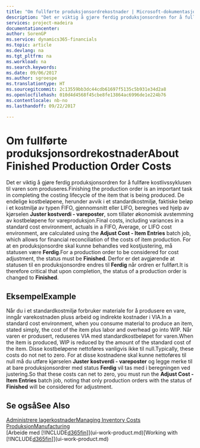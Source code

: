 ```yaml
---
title: "Om fullførte produksjonsordrekostnader | Microsoft-dokumentasjon"
description: "Det er viktig å gjøre ferdig produksjonsordren for å fullføre kostlivssyklusen til varen som produseres. De endelige kostbeløpene, herunder avvik i et standardkostmiljø, faktiske beløp i et kostmiljø av typen FIFO, gjennomsnitt eller LIFO, beregnes ved hjelp av kjørselen **Juster kostverdi - vareposter**."
services: project-madeira
documentationcenter: 
author: SorenGP
ms.service: dynamics365-financials
ms.topic: article
ms.devlang: na
ms.tgt_pltfrm: na
ms.workload: na
ms.search.keywords: 
ms.date: 09/06/2017
ms.author: sgroespe
ms.translationtype: HT
ms.sourcegitcommit: 2c13559bb3dc44cdb61697f5135c5b931e34d2a8
ms.openlocfilehash: 010d4d4568f45cbe8fe13864ac6996de1e224b76
ms.contentlocale: nb-no
ms.lasthandoff: 09/22/2017

---
```

# <a name="about-finished-production-order-costs"></a><span data-ttu-id="ba504-104">Om fullførte produksjonsordrekostnader</span><span class="sxs-lookup"><span data-stu-id="ba504-104">About Finished Production Order Costs</span></span>
<span data-ttu-id="ba504-105">Det er viktig å gjøre ferdig produksjonsordren for å fullføre kostlivssyklusen til varen som produseres.</span><span class="sxs-lookup"><span data-stu-id="ba504-105">Finishing the production order is an important task in completing the costing lifecycle of the item that is being produced.</span></span> <span data-ttu-id="ba504-106">De endelige kostbeløpene, herunder avvik i et standardkostmiljø, faktiske beløp i et kostmiljø av typen FIFO, gjennomsnitt eller LIFO, beregnes ved hjelp av kjørselen **Juster kostverdi - vareposter**, som tillater økonomisk avstemming av kostbeløpene for vareproduksjon.</span><span class="sxs-lookup"><span data-stu-id="ba504-106">Final costs, including variances in a standard cost environment, actuals in a FIFO, Average, or LIFO cost environment, are calculated using the **Adjust Cost - Item Entries** batch job, which allows for financial reconciliation of the costs of item production.</span></span> <span data-ttu-id="ba504-107">For at en produksjonsordre skal kunne behandles ved kostjustering, må statusen være **Ferdig**.</span><span class="sxs-lookup"><span data-stu-id="ba504-107">For a production order to be considered for cost adjustment, the status must be **Finished**.</span></span> <span data-ttu-id="ba504-108">Derfor er det avgjørende at statusen til en produksjonsordre endres til **Ferdig** når ordren er fullført.</span><span class="sxs-lookup"><span data-stu-id="ba504-108">It is therefore critical that upon completion, the status of a production order is changed to **Finished**.</span></span>  

## <a name="example"></a><span data-ttu-id="ba504-109">Eksempel</span><span class="sxs-lookup"><span data-stu-id="ba504-109">Example</span></span>  
 <span data-ttu-id="ba504-110">Når du i et standardkostmiljø forbruker materiale for å produsere en vare, inngår varekostnaden pluss arbeid og indirekte kostnader i VIA.</span><span class="sxs-lookup"><span data-stu-id="ba504-110">In a standard cost environment, when you consume material to produce an item, stated simply, the cost of the item plus labor and overhead go into WIP.</span></span> <span data-ttu-id="ba504-111">Når varen er produsert, reduseres VIA med standardkostbeløpet for varen.</span><span class="sxs-lookup"><span data-stu-id="ba504-111">When the item is produced, WIP is reduced by the amount of the standard cost of the item.</span></span> <span data-ttu-id="ba504-112">Disse kostbeløpene nettoføres vanligvis ikke til null.</span><span class="sxs-lookup"><span data-stu-id="ba504-112">Typically, these costs do not net to zero.</span></span> <span data-ttu-id="ba504-113">For at disse kostnadene skal kunne nettoføres til null må du utføre kjørselen **Juster kostverdi - vareposter** og legge merke til at bare produksjonsordrer med status **Ferdig** vil tas med i beregningen ved justering.</span><span class="sxs-lookup"><span data-stu-id="ba504-113">So that these costs can net to zero, you must run the **Adjust Cost - Item Entries** batch job, noting that only production orders with the status of **Finished** will be considered for adjustment.</span></span>  

## <a name="see-also"></a><span data-ttu-id="ba504-114">Se også</span><span class="sxs-lookup"><span data-stu-id="ba504-114">See Also</span></span>  
[<span data-ttu-id="ba504-115">Administrere lagerkostnader</span><span class="sxs-lookup"><span data-stu-id="ba504-115">Managing Inventory Costs</span></span>](finance-manage-inventory-costs.md)  
[<span data-ttu-id="ba504-116">Produksjon</span><span class="sxs-lookup"><span data-stu-id="ba504-116">Manufacturing</span></span>](production-manage-manufacturing.md)  
<span data-ttu-id="ba504-117">[Arbeide med [!INCLUDE[d365fin](includes/d365fin_md.md)]](ui-work-product.md)</span><span class="sxs-lookup"><span data-stu-id="ba504-117">[Working with [!INCLUDE[d365fin](includes/d365fin_md.md)]](ui-work-product.md)</span></span>

